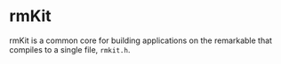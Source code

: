 # rmKit

rmKit is a common core for building applications on the remarkable that compiles
to a single file, `rmkit.h`.



